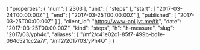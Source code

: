 {
  "properties": {
    "num": [
      2303
    ],
    "unit": [
      "steps"
    ],
    "start": [
      "2017-03-24T00:00:00Z"
    ],
    "end": [
      "2017-03-25T00:00:00Z"
    ],
    "published": [
      "2017-03-25T00:00:00Z"
    ]
  },
  "client_id": "https://www-api.jvt.me/fit",
  "date": "2017-03-25T00:00:00Z",
  "kind": "steps",
  "h": "h-measure",
  "slug": "2017/03/yph4q",
  "aliases": [
    "/mf2/c41e02c1-85f7-499b-bd1e-064c521cc2a7/",
    "/mf2/2017/03/yPh4Q"
  ]
}
